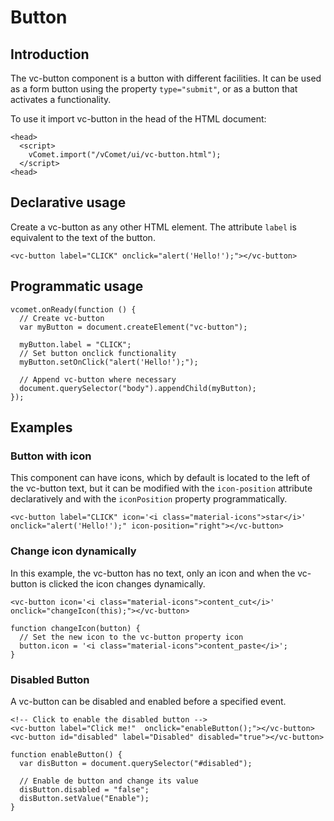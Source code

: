 # Button

## Introduction
The vc-button component is a button with different facilities. It can be used as a form button using the property `type="submit"`, or as a button that activates a functionality.

To use it import vc-button in the head of the HTML document:
``` [html]
<head>
  <script>
    vComet.import("/vComet/ui/vc-button.html");
  </script>
<head>
```

## Declarative usage
Create a vc-button as any other HTML element. The attribute `label` is equivalent to the text of the button. 

``` [html]
<vc-button label="CLICK" onclick="alert('Hello!');"></vc-button>
```

## Programmatic usage

``` [javascript]
vcomet.onReady(function () {
  // Create vc-button
  var myButton = document.createElement("vc-button");

  myButton.label = "CLICK";
  // Set button onclick functionality
  myButton.setOnClick("alert('Hello!');");

  // Append vc-button where necessary
  document.querySelector("body").appendChild(myButton);
});
```

## Examples

### Button with icon
This component can have icons, which by default is located to the left of the vc-button text, but it can be modified with the `icon-position` attribute declaratively and with the `iconPosition` property programmatically.

``` [html]
<vc-button label="CLICK" icon='<i class="material-icons">star</i>' onclick="alert('Hello!');" icon-position="right"></vc-button>
```

### Change icon dynamically
In this example, the vc-button has no text, only an icon and when the vc-button is clicked the icon changes dynamically.

``` [html]
<vc-button icon='<i class="material-icons">content_cut</i>' onclick="changeIcon(this);"></vc-button>
```
``` [javascript]
function changeIcon(button) {
  // Set the new icon to the vc-button property icon
  button.icon = '<i class="material-icons">content_paste</i>';
}
```

### Disabled Button
A vc-button can be disabled and enabled before a specified event.

``` [html]
<!-- Click to enable the disabled button -->
<vc-button label="Click me!"  onclick="enableButton();"></vc-button>
<vc-button id="disabled" label="Disabled" disabled="true"></vc-button>
```
``` [javascript]
function enableButton() {
  var disButton = document.querySelector("#disabled");

  // Enable de button and change its value
  disButton.disabled = "false";
  disButton.setValue("Enable");
}
```